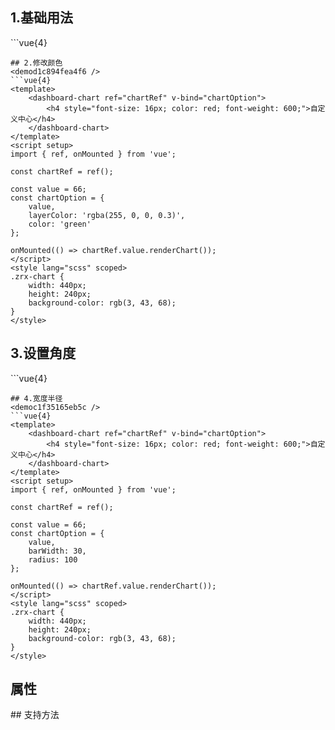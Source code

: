 ## 1.基础用法
<demod2187a95bd2e />
```vue{4}
<template>
    <dashboard-chart ref="chartRef" :value="66" :max="100">
        <h4 style="font-size: 16px; color: red; font-weight: 600;">自定义中心</h4>
    </dashboard-chart>
    <dashboard-chart ref="chartRef2" :radius="48" :value="66" :startAngle="90" :endAngle="-270" color="#F0465A"></dashboard-chart>
    <dashboard-chart ref="chartRef3" :radius="48" :value="66" :startAngle="90" :endAngle="-270" color="#1BBE8C"></dashboard-chart>
    <dashboard-chart ref="chartRef4" :radius="48" :value="66" :startAngle="90" :endAngle="-270" color="#405FFE"></dashboard-chart>
</template>
<script setup>
import { ref, onMounted } from 'vue';

const chartRef = ref();
const chartRef2 = ref();
const chartRef3 = ref();
const chartRef4 = ref();

const value = 66;
const max = 100;
const chartOption = { value, max };

onMounted(() => {
    chartRef.value.renderChart();
    chartRef2.value.renderChart();
    chartRef3.value.renderChart();
    chartRef4.value.renderChart();
});
</script>
<style lang="scss" scoped>
.zrx-chart {
    height: 240px;
    width: 160px;
    display: inline-block;
    background-color: rgb(3, 43, 68);
    &:nth-child(2) {
        width: 240px;
    }
}
</style>

```
## 2.修改颜色
<demod1c894fea4f6 />
```vue{4}
<template>
    <dashboard-chart ref="chartRef" v-bind="chartOption">
        <h4 style="font-size: 16px; color: red; font-weight: 600;">自定义中心</h4>
    </dashboard-chart>
</template>
<script setup>
import { ref, onMounted } from 'vue';

const chartRef = ref();

const value = 66;
const chartOption = {
	value,
	layerColor: 'rgba(255, 0, 0, 0.3)',
	color: 'green'
};

onMounted(() => chartRef.value.renderChart());
</script>
<style lang="scss" scoped>
.zrx-chart {
    width: 440px;
    height: 240px;
    background-color: rgb(3, 43, 68);
}
</style>

```
## 3.设置角度
<demobe2e2bf7ee30 />
```vue{4}
<template>
    <dashboard-chart ref="chartRef" v-bind="chartOption">
        <h4 style="font-size: 16px; color: red; font-weight: 600;">自定义中心</h4>
    </dashboard-chart>
</template>
<script setup>
import { ref, onMounted } from 'vue';

const chartRef = ref();

const value = 66;
const chartOption = {
    value,
    startAngle: 120,
    endAngle: -120
};

onMounted(() => chartRef.value.renderChart());
</script>
<style lang="scss" scoped>
.zrx-chart {
    width: 440px;
    height: 240px;
    background-color: rgb(3, 43, 68);
}
</style>

```
## 4.宽度半径
<democ1f35165eb5c />
```vue{4}
<template>
    <dashboard-chart ref="chartRef" v-bind="chartOption">
        <h4 style="font-size: 16px; color: red; font-weight: 600;">自定义中心</h4>
    </dashboard-chart>
</template>
<script setup>
import { ref, onMounted } from 'vue';

const chartRef = ref();

const value = 66;
const chartOption = {
    value,
    barWidth: 30,
    radius: 100
};

onMounted(() => chartRef.value.renderChart());
</script>
<style lang="scss" scoped>
.zrx-chart {
    width: 440px;
    height: 240px;
    background-color: rgb(3, 43, 68);
}
</style>

```
## 属性
<demo6c73e1a446df />
## 支持方法
<demo5932efa13a93 />
<script setup>
import demod2187a95bd2e from '../../document/dashboardChart/1.基础用法.vue'
import demod1c894fea4f6 from '../../document/dashboardChart/2.修改颜色.vue'
import demobe2e2bf7ee30 from '../../document/dashboardChart/3.设置角度.vue'
import democ1f35165eb5c from '../../document/dashboardChart/4.宽度半径.vue'
import demo6c73e1a446df from '../../document/dashboardChart/属性.vue'
import demo5932efa13a93 from '../../document/dashboardChart/支持方法.vue'
</script>